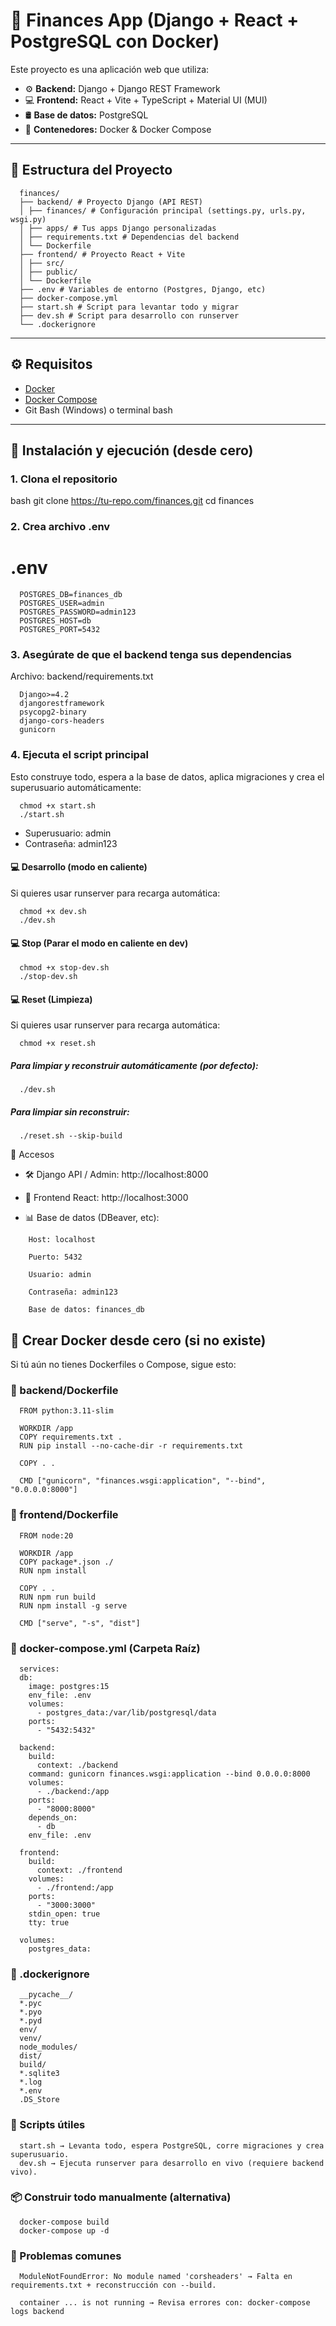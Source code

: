 # 🧾 Finances App (Django + React + PostgreSQL con Docker)

Este proyecto es una aplicación web que utiliza:

- ⚙️ **Backend:** Django + Django REST Framework
- 💻 **Frontend:** React + Vite + TypeScript + Material UI (MUI)
- 🛢️ **Base de datos:** PostgreSQL
- 🐳 **Contenedores:** Docker & Docker Compose

---

## 📁 Estructura del Proyecto
```
  finances/
  ├── backend/ # Proyecto Django (API REST)
  │ ├── finances/ # Configuración principal (settings.py, urls.py, wsgi.py)
  │ ├── apps/ # Tus apps Django personalizadas
  │ ├── requirements.txt # Dependencias del backend
  │ └── Dockerfile
  ├── frontend/ # Proyecto React + Vite
  │ ├── src/
  │ ├── public/
  │ └── Dockerfile
  ├── .env # Variables de entorno (Postgres, Django, etc)
  ├── docker-compose.yml
  ├── start.sh # Script para levantar todo y migrar
  ├── dev.sh # Script para desarrollo con runserver
  └── .dockerignore
```

---

## ⚙️ Requisitos

- [Docker](https://www.docker.com/)
- [Docker Compose](https://docs.docker.com/compose/)
- Git Bash (Windows) o terminal bash

---

## 🚀 Instalación y ejecución (desde cero)

### 1. Clona el repositorio

bash
git clone https://tu-repo.com/finances.git
cd finances

### 2. Crea archivo .env
# .env
```
  POSTGRES_DB=finances_db
  POSTGRES_USER=admin
  POSTGRES_PASSWORD=admin123
  POSTGRES_HOST=db
  POSTGRES_PORT=5432
```
### 3. Asegúrate de que el backend tenga sus dependencias
Archivo: backend/requirements.txt
```
  Django>=4.2
  djangorestframework
  psycopg2-binary
  django-cors-headers
  gunicorn
```

### 4. Ejecuta el script principal
Esto construye todo, espera a la base de datos, aplica migraciones y crea el superusuario automáticamente:
```
  chmod +x start.sh
  ./start.sh
```
  - Superusuario: admin
  - Contraseña: admin123

#### 💻 Desarrollo (modo en caliente)
Si quieres usar runserver para recarga automática:
```
  chmod +x dev.sh
  ./dev.sh
```

#### 💻 Stop (Parar el modo en caliente en dev)
```
  chmod +x stop-dev.sh
  ./stop-dev.sh
```

#### 💻 Reset (Limpieza)
Si quieres usar runserver para recarga automática:
```
  chmod +x reset.sh
```
##### Para limpiar y reconstruir automáticamente (por defecto):
```
  ./dev.sh
```
##### Para limpiar sin reconstruir:
```
  ./reset.sh --skip-build
```

🔗 Accesos
  - 🛠️ Django API / Admin: http://localhost:8000

  - 🎨 Frontend React: http://localhost:3000

  - 📊 Base de datos (DBeaver, etc):
```
    Host: localhost

    Puerto: 5432

    Usuario: admin

    Contraseña: admin123

    Base de datos: finances_db
```
## 🐳 Crear Docker desde cero (si no existe)
Si tú aún no tienes Dockerfiles o Compose, sigue esto:

### 📄 backend/Dockerfile
```
  FROM python:3.11-slim

  WORKDIR /app
  COPY requirements.txt .
  RUN pip install --no-cache-dir -r requirements.txt

  COPY . .

  CMD ["gunicorn", "finances.wsgi:application", "--bind", "0.0.0.0:8000"]
```
### 📄 frontend/Dockerfile
```
  FROM node:20

  WORKDIR /app
  COPY package*.json ./
  RUN npm install

  COPY . .
  RUN npm run build
  RUN npm install -g serve

  CMD ["serve", "-s", "dist"]
```
### 📄 docker-compose.yml (Carpeta Raíz)
```
  services:
  db:
    image: postgres:15
    env_file: .env
    volumes:
      - postgres_data:/var/lib/postgresql/data
    ports:
      - "5432:5432"

  backend:
    build:
      context: ./backend
    command: gunicorn finances.wsgi:application --bind 0.0.0.0:8000
    volumes:
      - ./backend:/app
    ports:
      - "8000:8000"
    depends_on:
      - db
    env_file: .env

  frontend:
    build:
      context: ./frontend
    volumes:
      - ./frontend:/app
    ports:
      - "3000:3000"
    stdin_open: true
    tty: true

  volumes:
    postgres_data:
```

### 📄 .dockerignore
```
  __pycache__/
  *.pyc
  *.pyo
  *.pyd
  env/
  venv/
  node_modules/
  dist/
  build/
  *.sqlite3
  *.log
  *.env
  .DS_Store
```
### 🧪 Scripts útiles
```
  start.sh → Levanta todo, espera PostgreSQL, corre migraciones y crea superusuario.
  dev.sh → Ejecuta runserver para desarrollo en vivo (requiere backend vivo).
```
### 📦 Construir todo manualmente (alternativa)
```
  docker-compose build
  docker-compose up -d
```
### 🧯 Problemas comunes
```
  ModuleNotFoundError: No module named 'corsheaders' → Falta en requirements.txt + reconstrucción con --build.

  container ... is not running → Revisa errores con: docker-compose logs backend
```